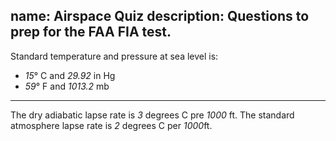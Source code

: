 name: Airspace Quiz
description: Questions to prep for the FAA FIA test.
---
Standard temperature and pressure at sea level is:
- *15*&deg; C and *29.92* in Hg
- *59*&deg; F and *1013.2* mb
---
The dry adiabatic lapse rate is *3* degrees C pre *1000* ft.
The standard atmosphere lapse rate is *2* degrees C per *1000*ft.